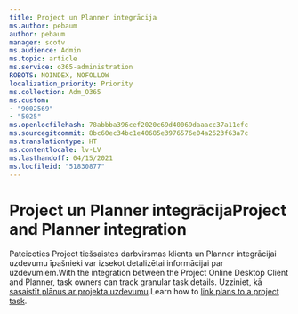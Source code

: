 ```yaml
---
title: Project un Planner integrācija
ms.author: pebaum
author: pebaum
manager: scotv
ms.audience: Admin
ms.topic: article
ms.service: o365-administration
ROBOTS: NOINDEX, NOFOLLOW
localization_priority: Priority
ms.collection: Adm_O365
ms.custom:
- "9002569"
- "5025"
ms.openlocfilehash: 78abbba396cef2020c69d40069daaacc37a11efc
ms.sourcegitcommit: 8bc60ec34bc1e40685e3976576e04a2623f63a7c
ms.translationtype: HT
ms.contentlocale: lv-LV
ms.lasthandoff: 04/15/2021
ms.locfileid: "51830877"
---
```

# <a name="project-and-planner-integration"></a><span data-ttu-id="ae130-102">Project un Planner integrācija</span><span class="sxs-lookup"><span data-stu-id="ae130-102">Project and Planner integration</span></span>

<span data-ttu-id="ae130-103">Pateicoties Project tiešsaistes darbvirsmas klienta un Planner integrācijai uzdevumu īpašnieki var izsekot detalizētai informācijai par uzdevumiem.</span><span class="sxs-lookup"><span data-stu-id="ae130-103">With the integration between the Project Online Desktop Client and Planner, task owners can track granular task details.</span></span> <span data-ttu-id="ae130-104">Uzziniet, kā [sasaistīt plānus ar projekta uzdevumu](https://www.microsoft.com/microsoft-365/blog/2017/10/30/introducing-new-ways-to-work-in-microsoft-project/).</span><span class="sxs-lookup"><span data-stu-id="ae130-104">Learn how to [link plans to a project task](https://www.microsoft.com/microsoft-365/blog/2017/10/30/introducing-new-ways-to-work-in-microsoft-project/).</span></span>
